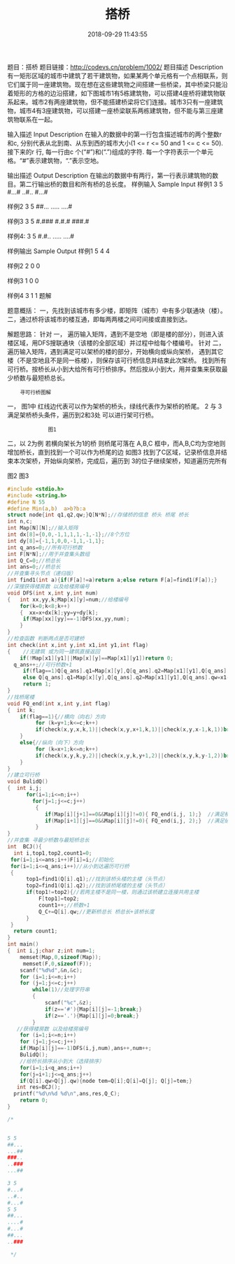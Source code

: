 ﻿---
title: 搭桥
date: 2018-09-29 11:43:55
tags: 
  - ACM
  - 搜索
---

题目：搭桥
题目链接：http://codevs.cn/problem/1002/
题目描述 Description
有一矩形区域的城市中建筑了若干建筑物，如果某两个单元格有一个点相联系，则它们属于同一座建筑物。现在想在这些建筑物之间搭建一些桥梁，其中桥梁只能沿着矩形的方格的边沿搭建，如下图城市1有5栋建筑物，可以搭建4座桥将建筑物联系起来。城市2有两座建筑物，但不能搭建桥梁将它们连接。城市3只有一座建筑物，城市4有3座建筑物，可以搭建一座桥梁联系两栋建筑物，但不能与第三座建筑物联系在一起。
 
输入描述 Input Description
在输入的数据中的第一行包含描述城市的两个整数r 和c, 分别代表从北到南、从东到西的城市大小(1 <= r <= 50 and 1 <=  c <= 50). 接下来的r 行, 每一行由c 个(“#”)和(“.”)组成的字符. 每一个字符表示一个单元格。“#”表示建筑物，“.”表示空地。
 
输出描述 Output Description
在输出的数据中有两行，第一行表示建筑物的数目。第二行输出桥的数目和所有桥的总长度。
样例输入 Sample Input
样例1
3 5
#...#
..#..
#...#
 
样例2
3 5
##...
.....
....#
 
样例3
3 5
#.###
#.#.#
###.#
 
样例4:
3 5
#.#..
.....
....#
 
样例输出 Sample Output
样例1
5
4 4
 
样例2
2
0 0
 
样例3
1
0 0
 
样例4
3
1 1
                                      题解

题意概括： 一，先找到该城市有多少楼，即矩阵（城市）中有多少联通块（楼）。
           二，通过桥将该城市的楼互通，即每两两楼之间可间接或直接到达。
 
解题思路： 针对 一， 遍历输入矩阵，遇到不是空地（即是楼的部分），则进入该楼区域，用DFS搜联通块（该楼的全部区域）并过程中给每个楼编号。
           针对 二，遍历输入矩阵，遇到满足可以架桥的楼的部分，开始横向或纵向架桥，
           遇到其它楼（不是空地且不是同一栋楼），则保存该可行桥信息并结束此次架桥。
           找到所有可行桥。按桥长从小到大给所有可行桥排序。然后按从小到大，用并查集来获取最少桥数与最短桥总长。


        寻可行桥图解
一，	图1中 红线边代表可以作为架桥的桥头，绿线代表作为架桥的桥尾。
 2 与 3 满足架桥桥头条件，遍历到2和3处 可以进行架可行桥。


		
	
	
          
      	


                 图1
二，以 2为例  若横向架长为1的桥 则桥尾可落在 A,B,C 框中，而A,B,C均为空地则增加桥长，直到找到一个可以作为桥尾的边 如图3 找到了C区域，记录桥信息并结束本次架桥，开始纵向架桥，完成后，遍历到 3的位子继续架桥，知道遍历完所有



		
	
	
          
      	


   图2                                          图3

```c
#include <stdio.h>
#include <string.h>
#define N 55
#define Min(a,b)  a>b?b:a
struct node{int q1,q2,qw;}Q[N*N];//存储桥的信息 桥头 桥尾 桥长
int n,c;
int Map[N][N];//输入矩阵
int dx[8]={0,0,-1,1,1,1,-1,-1};//8个方位
int dy[8]={-1,1,0,0,-1,1,-1,1};
int q_ans=0;//所有可行桥数
int F[N*N];//用于并查集头数组
int Q_C=0;//桥总长
int ans=0;//桥总长
//并查集寻头节点（递归版）
int find1(int a){if(F[a]!=a)return a;else return F[a]=find1(F[a]);}
//深搜获得楼房数 以及给楼房编号
void DFS(int x,int y,int num)
{   int xx,yy,k;Map[x][y]=num;//给楼编号
    for(k=0;k<8;k++)
    {  xx=x+dx[k];yy=y+dy[k];
     if(Map[xx][yy]==-1)DFS(xx,yy,num);
    }
}
//检查函数 判断两点是否可建桥
int check(int x,int y,int x1,int y1,int flag)
{    //无建筑 或为同一建筑直接返回
    if(!Map[x1][y1]||Map[x][y]==Map[x1][y1])return 0;
  q_ans++;//可行桥数+1
     if(flag==1)Q[q_ans].q1=Map[x][y],Q[q_ans].q2=Map[x1][y1],Q[q_ans].qw=y1-y-1;//当建桥方向为横向（向右）存储桥信息
     else Q[q_ans].q1=Map[x][y],Q[q_ans].q2=Map[x1][y1],Q[q_ans].qw=x1-x-1;//当建桥方向为纵向（向下）存储桥信息
     return 1;
}
//找桥尾楼
void FQ_end(int x,int y,int flag)
{  int k;
    if(flag==1){//横向（向右）方向
         for (k=y+1;k<=c;k++)
         if(check(x,y,x,k,1)||check(x,y,x+1,k,1)||check(x,y,x-1,k,1))break;
    }
    else{//纵向（向下）方向
         for (k=x+1;k<=n;k++)
         if(check(x,y,k,y,2)||check(x,y,k,y+1,2)||check(x,y,k,y-1,2))break;
    }
}
//建立可行桥
void BulidQ()
{  int i,j;
      for(i=1;i<=n;i++)
        for(j=1;j<=c;j++)
         {
            if(Map[i][j+1]==0&&Map[i][j]!=0){ FQ_end(i,j, 1);}  //满足横向（右方）向架桥
            if(Map[i+1][j]==0&&Map[i][j]!=0){ FQ_end(i,j, 2);}  //满足纵向（下方）向架桥
         }
}
//并查集 寻最少桥数与最短桥总长
int  BCJ(){
  int i,top1,top2,count1=0;
 for(i=1;i<=ans;i++)F[i]=i;//初始化
 for(i=1;i<=q_ans;i++)//从小到达遍历可行桥
 {
      top1=find1(Q[i].q1);//找到该桥头楼的主楼（头节点）
      top2=find1(Q[i].q2);//找到该桥尾楼的主楼（头节点）
      if(top1!=top2){//若两主楼不是同一楼，则通过该桥建立连接共用主楼
          F[top1]=top2;
          count1++;//桥数+1
          Q_C+=Q[i].qw;//更新桥总长 桥总长+该桥长度
      }
 }
  return count1;
}
int main()
{  int i,j;char z;int num=1;
    memset(Map,0,sizeof(Map));
     memset(F,0,sizeof(F));
    scanf("%d%d",&n,&c);
    for (i=1;i<=n;i++)
    for (j=1;j<=c;j++)
        while(1)//处理字符串
        {
            scanf("%c",&z);
            if(z=='#'){Map[i][j]=-1;break;}
            if(z=='.'){Map[i][j]=0;break;}
        }
   //获得楼房数 以及给楼房编号
    for (i=1;i<=n;i++)
    for (j=1;j<=c;j++)
    if(Map[i][j]==-1)DFS(i,j,num),ans++,num++;
    BulidQ();
    //给桥长排序从小到大（选择排序）
    for(i=1;i<q_ans;i++)
    for(j=i+1;j<=q_ans;j++)
    if(Q[i].qw>Q[j].qw){node tem=Q[i];Q[i]=Q[j]; Q[j]=tem;}
   int res=BCJ();
  printf("%d\n%d %d\n",ans,res,Q_C);
    return 0;
}

/*


5 5
##...
...##
###..
..###
...##

3 5
#...#
..#..
#...#
5 5
##...
....#
#...#
##...
..###

 */

```

